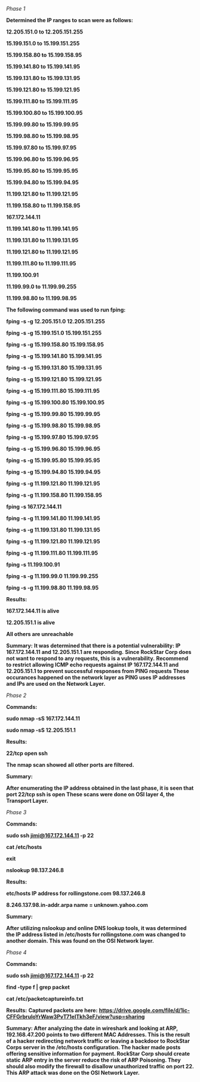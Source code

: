 _Phase 1_


**Determined the IP ranges to scan were as follows:**        

**12.205.151.0 to 12.205.151.255**                           

**15.199.151.0 to 15.199.151.255**                           

**15.199.158.80 to 15.199.158.95**                           

**15.199.141.80 to 15.199.141.95**                           

**15.199.131.80 to 15.199.131.95**                           

**15.199.121.80 to 15.199.121.95**                           

**15.199.111.80 to 15.199.111.95**                           

**15.199.100.80 to 15.199.100.95**                           

**15.199.99.80 to 15.199.99.95**                             

**15.199.98.80 to 15.199.98.95**                             

**15.199.97.80 to 15.199.97.95**                             

**15.199.96.80 to 15.199.96.95**                             

**15.199.95.80 to 15.199.95.95**                             

**15.199.94.80 to 15.199.94.95**                             

**11.199.121.80 to 11.199.121.95**                           

**11.199.158.80 to 11.199.158.95**                           

**167.172.144.11**                                           

**11.199.141.80 to 11.199.141.95**                           

**11.199.131.80 to 11.199.131.95**                           

**11.199.121.80 to 11.199.121.95**                           

**11.199.111.80 to 11.199.111.95**                           

**11.199.100.91**                                            

**11.199.99.0 to 11.199.99.255**                             

**11.199.98.80 to 11.199.98.95**                             

 **The following command was used to run fping:**

 **fping -s -g 12.205.151.0 12.205.151.255**

 **fping -s -g 15.199.151.0 15.199.151.255**

 **fping -s -g 15.199.158.80 15.199.158.95**

 **fping -s -g 15.199.141.80 15.199.141.95**

 **fping -s -g 15.199.131.80 15.199.131.95**

 **fping -s -g 15.199.121.80 15.199.121.95**

 **fping -s -g 15.199.111.80 15.199.111.95**

 **fping -s -g 15.199.100.80 15.199.100.95**

 **fping -s -g 15.199.99.80 15.199.99.95**

 **fping -s -g 15.199.98.80 15.199.98.95**

 **fping -s -g 15.199.97.80 15.199.97.95**

 **fping -s -g 15.199.96.80 15.199.96.95**

 **fping -s -g 15.199.95.80 15.199.95.95**

 **fping -s -g 15.199.94.80 15.199.94.95**

 **fping -s -g 11.199.121.80 11.199.121.95**

 **fping -s -g 11.199.158.80 11.199.158.95**

 **fping -s 167.172.144.11**

 **fping -s -g 11.199.141.80 11.199.141.95**

 **fping -s -g 11.199.131.80 11.199.131.95**

 **fping -s -g 11.199.121.80 11.199.121.95**

 **fping -s -g 11.199.111.80 11.199.111.95**

 **fping -s 11.199.100.91**

 **fping -s -g 11.199.99.0 11.199.99.255**

 **fping -s -g 11.199.98.80 11.199.98.95**


**Results:**

**167.172.144.11 is alive**

**12.205.151.1 is alive**

**All others are unreachable**

**Summary:**
**It was determined that there is a potential vulnerability: IP 167.172.144.11 and 12.205.151.1 are responding.**
**Since RockStar Corp does not want to respond to any requests, this is a vulnerability.**
**Recommend to restrict allowing ICMP echo requests against IP 167.172.144.11 and 12.205.151.1 to prevent successful**
**responses from PING requests**
**These occurances happened on the network layer as PING uses IP addresses and IPs are used on the Network Layer.**

_Phase 2_

**Commands:**

**sudo nmap -sS 167.172.144.11**

**sudo nmap -sS 12.205.151.1**

**Results:**

**22/tcp open ssh**

**The nmap scan showed all other ports are filtered.**

**Summary:**

**After enumerating the IP address obtained in the last phase, it is seen that port 22/tcp ssh is open**
**These scans were done on OSI layer 4, the Transport Layer.**

_Phase 3_

**Commands:**

**sudo ssh jimi@167.172.144.11 -p 22**

**cat /etc/hosts**

**exit**

**nslookup 98.137.246.8**

**Results:**

**etc/hosts IP address for rollingstone.com 98.137.246.8**

**8.246.137.98.in-addr.arpa name = unknown.yahoo.com**

**Summary:**

**After utilizing nslookup and online DNS lookup tools, it was determined the IP address listed in /etc/hosts for rollingstone.com was changed to another domain. This was found on the OSI Network layer.**

_Phase 4_

**Commands:**

**sudo ssh jimi@167.172.144.11 -p 22**

**find -type f | grep packet**

**cat /etc/packetcaptureinfo.txt**

**Results:**
**Captured packets are here:**
**https://drive.google.com/file/d/1ic-CFFGrbruloYrWaw3PvT71elTkh3eF/view?usp=sharing**

**Summary: After analyzing the date in wireshark and looking at ARP, 192.168.47.200 points to two different MAC Addresses. This is the result of a hacker redirecting network traffic or leaving a backdoor to RockStar Corps server in the /etc/hosts configuration. The hacker made posts offering sensitive information for payment. RockStar Corp should create static ARP entry in the server reduce the risk of ARP Poisoning. They should also modify the firewall to disallow unauthorized traffic on port 22. This ARP attack was done on the OSI Network Layer.**
